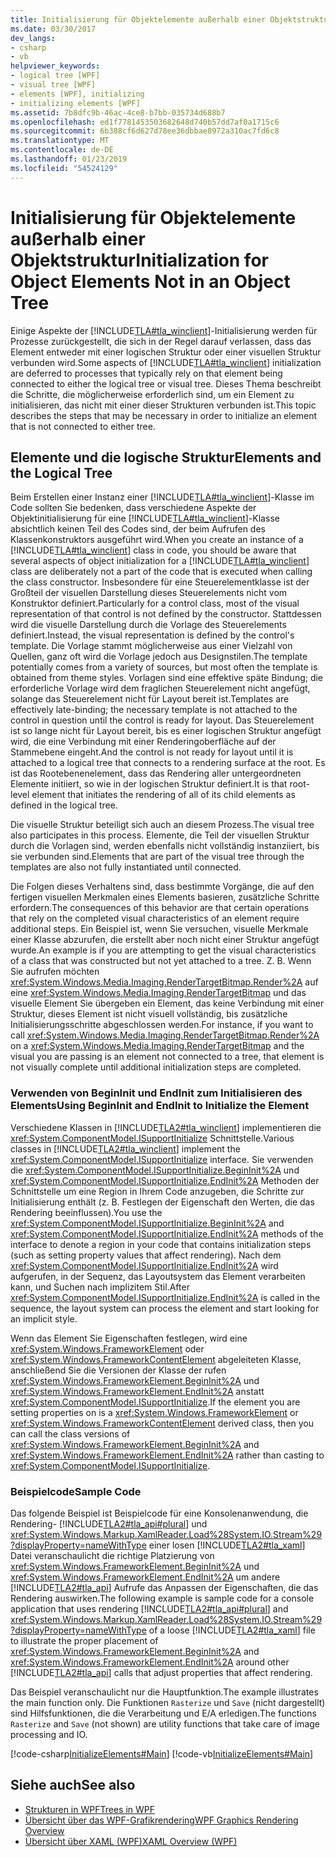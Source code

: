 ```yaml
---
title: Initialisierung für Objektelemente außerhalb einer Objektstruktur
ms.date: 03/30/2017
dev_langs:
- csharp
- vb
helpviewer_keywords:
- logical tree [WPF]
- visual tree [WPF]
- elements [WPF], initializing
- initializing elements [WPF]
ms.assetid: 7b8dfc9b-46ac-4ce8-b7bb-035734d688b7
ms.openlocfilehash: ed1f7781453503682648d740b57dd7af0a1715c6
ms.sourcegitcommit: 6b308cf6d627d78ee36dbbae8972a310ac7fd6c8
ms.translationtype: MT
ms.contentlocale: de-DE
ms.lasthandoff: 01/23/2019
ms.locfileid: "54524129"
---
```

# <a name="initialization-for-object-elements-not-in-an-object-tree"></a><span data-ttu-id="10ecd-102">Initialisierung für Objektelemente außerhalb einer Objektstruktur</span><span class="sxs-lookup"><span data-stu-id="10ecd-102">Initialization for Object Elements Not in an Object Tree</span></span>
<span data-ttu-id="10ecd-103">Einige Aspekte der [!INCLUDE[TLA#tla_winclient](../../../../includes/tlasharptla-winclient-md.md)]-Initialisierung werden für Prozesse zurückgestellt, die sich in der Regel darauf verlassen, dass das Element entweder mit einer logischen Struktur oder einer visuellen Struktur verbunden wird.</span><span class="sxs-lookup"><span data-stu-id="10ecd-103">Some aspects of [!INCLUDE[TLA#tla_winclient](../../../../includes/tlasharptla-winclient-md.md)] initialization are deferred to processes that typically rely on that element being connected to either the logical tree or visual tree.</span></span> <span data-ttu-id="10ecd-104">Dieses Thema beschreibt die Schritte, die möglicherweise erforderlich sind, um ein Element zu initialisieren, das nicht mit einer dieser Strukturen verbunden ist.</span><span class="sxs-lookup"><span data-stu-id="10ecd-104">This topic describes the steps that may be necessary in order to initialize an element that is not connected to either tree.</span></span>  
  
 
  
## <a name="elements-and-the-logical-tree"></a><span data-ttu-id="10ecd-105">Elemente und die logische Struktur</span><span class="sxs-lookup"><span data-stu-id="10ecd-105">Elements and the Logical Tree</span></span>  
 <span data-ttu-id="10ecd-106">Beim Erstellen einer Instanz einer [!INCLUDE[TLA#tla_winclient](../../../../includes/tlasharptla-winclient-md.md)]-Klasse im Code sollten Sie bedenken, dass verschiedene Aspekte der Objektinitialisierung für eine [!INCLUDE[TLA#tla_winclient](../../../../includes/tlasharptla-winclient-md.md)]-Klasse absichtlich keinen Teil des Codes sind, der beim Aufrufen des Klassenkonstruktors ausgeführt wird.</span><span class="sxs-lookup"><span data-stu-id="10ecd-106">When you create an instance of a [!INCLUDE[TLA#tla_winclient](../../../../includes/tlasharptla-winclient-md.md)] class in code, you should be aware that several aspects of object initialization for a [!INCLUDE[TLA#tla_winclient](../../../../includes/tlasharptla-winclient-md.md)] class are deliberately not a part of the code that is executed when calling the class constructor.</span></span> <span data-ttu-id="10ecd-107">Insbesondere für eine Steuerelementklasse ist der Großteil der visuellen Darstellung dieses Steuerelements nicht vom Konstruktor definiert.</span><span class="sxs-lookup"><span data-stu-id="10ecd-107">Particularly for a control class, most of the visual representation of that control is not defined by the constructor.</span></span> <span data-ttu-id="10ecd-108">Stattdessen wird die visuelle Darstellung durch die Vorlage des Steuerelements definiert.</span><span class="sxs-lookup"><span data-stu-id="10ecd-108">Instead, the visual representation is defined by the control's template.</span></span> <span data-ttu-id="10ecd-109">Die Vorlage stammt möglicherweise aus einer Vielzahl von Quellen, ganz oft wird die Vorlage jedoch aus Designstilen.</span><span class="sxs-lookup"><span data-stu-id="10ecd-109">The template potentially comes from a variety of sources, but most often the template is obtained from theme styles.</span></span> <span data-ttu-id="10ecd-110">Vorlagen sind eine effektive späte Bindung; die erforderliche Vorlage wird dem fraglichen Steuerelement nicht angefügt, solange das Steuerelement nicht für Layout bereit ist.</span><span class="sxs-lookup"><span data-stu-id="10ecd-110">Templates are effectively late-binding; the necessary template is not attached to the control in question until the control is ready for layout.</span></span> <span data-ttu-id="10ecd-111">Das Steuerelement ist so lange nicht für Layout bereit, bis es einer logischen Struktur angefügt wird, die eine Verbindung mit einer Renderingoberfläche auf der Stammebene eingeht.</span><span class="sxs-lookup"><span data-stu-id="10ecd-111">And the control is not ready for layout until it is attached to a logical tree that connects to a rendering surface at the root.</span></span> <span data-ttu-id="10ecd-112">Es ist das Rootebenenelement, dass das Rendering aller untergeordneten Elemente initiiert, so wie in der logischen Struktur definiert.</span><span class="sxs-lookup"><span data-stu-id="10ecd-112">It is that root-level element that initiates the rendering of all of its child elements as defined in the logical tree.</span></span>  
  
 <span data-ttu-id="10ecd-113">Die visuelle Struktur beteiligt sich auch an diesem Prozess.</span><span class="sxs-lookup"><span data-stu-id="10ecd-113">The visual tree also participates in this process.</span></span> <span data-ttu-id="10ecd-114">Elemente, die Teil der visuellen Struktur durch die Vorlagen sind, werden ebenfalls nicht vollständig instanziiert, bis sie verbunden sind.</span><span class="sxs-lookup"><span data-stu-id="10ecd-114">Elements that are part of the visual tree through the templates are also not fully instantiated until connected.</span></span>  
  
 <span data-ttu-id="10ecd-115">Die Folgen dieses Verhaltens sind, dass bestimmte Vorgänge, die auf den fertigen visuellen Merkmalen eines Elements basieren, zusätzliche Schritte erfordern.</span><span class="sxs-lookup"><span data-stu-id="10ecd-115">The consequences of this behavior are that certain operations that rely on the completed visual characteristics of an element require additional steps.</span></span> <span data-ttu-id="10ecd-116">Ein Beispiel ist, wenn Sie versuchen, visuelle Merkmale einer Klasse abzurufen, die erstellt aber noch nicht einer Struktur angefügt wurde.</span><span class="sxs-lookup"><span data-stu-id="10ecd-116">An example is if you are attempting to get the visual characteristics of a class that was constructed but not yet attached to a tree.</span></span> <span data-ttu-id="10ecd-117">Z. B. Wenn Sie aufrufen möchten <xref:System.Windows.Media.Imaging.RenderTargetBitmap.Render%2A> auf eine <xref:System.Windows.Media.Imaging.RenderTargetBitmap> und das visuelle Element Sie übergeben ein Element, das keine Verbindung mit einer Struktur, dieses Element ist nicht visuell vollständig, bis zusätzliche Initialisierungsschritte abgeschlossen werden.</span><span class="sxs-lookup"><span data-stu-id="10ecd-117">For instance, if you want to call <xref:System.Windows.Media.Imaging.RenderTargetBitmap.Render%2A> on a <xref:System.Windows.Media.Imaging.RenderTargetBitmap> and the visual you are passing is an element not connected to a tree, that element is not visually complete until additional initialization steps are completed.</span></span>  
  
### <a name="using-begininit-and-endinit-to-initialize-the-element"></a><span data-ttu-id="10ecd-118">Verwenden von BeginInit und EndInit zum Initialisieren des Elements</span><span class="sxs-lookup"><span data-stu-id="10ecd-118">Using BeginInit and EndInit to Initialize the Element</span></span>  
 <span data-ttu-id="10ecd-119">Verschiedene Klassen in [!INCLUDE[TLA2#tla_winclient](../../../../includes/tla2sharptla-winclient-md.md)] implementieren die <xref:System.ComponentModel.ISupportInitialize> Schnittstelle.</span><span class="sxs-lookup"><span data-stu-id="10ecd-119">Various classes in [!INCLUDE[TLA2#tla_winclient](../../../../includes/tla2sharptla-winclient-md.md)] implement the <xref:System.ComponentModel.ISupportInitialize> interface.</span></span> <span data-ttu-id="10ecd-120">Sie verwenden die <xref:System.ComponentModel.ISupportInitialize.BeginInit%2A> und <xref:System.ComponentModel.ISupportInitialize.EndInit%2A> Methoden der Schnittstelle um eine Region in Ihrem Code anzugeben, die Schritte zur Initialisierung enthält (z. B. Festlegen der Eigenschaft den Werten, die das Rendering beeinflussen).</span><span class="sxs-lookup"><span data-stu-id="10ecd-120">You use the <xref:System.ComponentModel.ISupportInitialize.BeginInit%2A> and <xref:System.ComponentModel.ISupportInitialize.EndInit%2A> methods of the interface to denote a region in your code that contains initialization steps (such as setting property values that affect rendering).</span></span> <span data-ttu-id="10ecd-121">Nach dem <xref:System.ComponentModel.ISupportInitialize.EndInit%2A> wird aufgerufen, in der Sequenz, das Layoutsystem das Element verarbeiten kann, und Suchen nach implizitem Stil.</span><span class="sxs-lookup"><span data-stu-id="10ecd-121">After <xref:System.ComponentModel.ISupportInitialize.EndInit%2A> is called in the sequence, the layout system can process the element and start looking for an implicit style.</span></span>  
  
 <span data-ttu-id="10ecd-122">Wenn das Element Sie Eigenschaften festlegen, wird eine <xref:System.Windows.FrameworkElement> oder <xref:System.Windows.FrameworkContentElement> abgeleiteten Klasse, anschließend Sie die Versionen der Klasse der rufen <xref:System.Windows.FrameworkElement.BeginInit%2A> und <xref:System.Windows.FrameworkElement.EndInit%2A> anstatt <xref:System.ComponentModel.ISupportInitialize>.</span><span class="sxs-lookup"><span data-stu-id="10ecd-122">If the element you are setting properties on is a <xref:System.Windows.FrameworkElement> or <xref:System.Windows.FrameworkContentElement> derived class, then you can call the class versions of <xref:System.Windows.FrameworkElement.BeginInit%2A> and <xref:System.Windows.FrameworkElement.EndInit%2A> rather than casting to <xref:System.ComponentModel.ISupportInitialize>.</span></span>  
  
### <a name="sample-code"></a><span data-ttu-id="10ecd-123">Beispielcode</span><span class="sxs-lookup"><span data-stu-id="10ecd-123">Sample Code</span></span>  
 <span data-ttu-id="10ecd-124">Das folgende Beispiel ist Beispielcode für eine Konsolenanwendung, die Rendering- [!INCLUDE[TLA2#tla_api#plural](../../../../includes/tla2sharptla-apisharpplural-md.md)] und <xref:System.Windows.Markup.XamlReader.Load%28System.IO.Stream%29?displayProperty=nameWithType> einer losen [!INCLUDE[TLA2#tla_xaml](../../../../includes/tla2sharptla-xaml-md.md)] Datei veranschaulicht die richtige Platzierung von <xref:System.Windows.FrameworkElement.BeginInit%2A> und <xref:System.Windows.FrameworkElement.EndInit%2A> um andere [!INCLUDE[TLA2#tla_api](../../../../includes/tla2sharptla-api-md.md)] Aufrufe das Anpassen der Eigenschaften, die das Rendering auswirken.</span><span class="sxs-lookup"><span data-stu-id="10ecd-124">The following example is sample code for a console application that uses rendering [!INCLUDE[TLA2#tla_api#plural](../../../../includes/tla2sharptla-apisharpplural-md.md)] and <xref:System.Windows.Markup.XamlReader.Load%28System.IO.Stream%29?displayProperty=nameWithType> of a loose [!INCLUDE[TLA2#tla_xaml](../../../../includes/tla2sharptla-xaml-md.md)] file to illustrate the proper placement of <xref:System.Windows.FrameworkElement.BeginInit%2A> and <xref:System.Windows.FrameworkElement.EndInit%2A> around other [!INCLUDE[TLA2#tla_api](../../../../includes/tla2sharptla-api-md.md)] calls that adjust properties that affect rendering.</span></span>  
  
 <span data-ttu-id="10ecd-125">Das Beispiel veranschaulicht nur die Hauptfunktion.</span><span class="sxs-lookup"><span data-stu-id="10ecd-125">The example illustrates the main function only.</span></span> <span data-ttu-id="10ecd-126">Die Funktionen `Rasterize` und `Save` (nicht dargestellt) sind Hilfsfunktionen, die die Verarbeitung und E/A erledigen.</span><span class="sxs-lookup"><span data-stu-id="10ecd-126">The functions `Rasterize` and `Save` (not shown) are utility functions that take care of image processing and IO.</span></span>  
  
 [!code-csharp[InitializeElements#Main](../../../../samples/snippets/csharp/VS_Snippets_Wpf/InitializeElements/CSharp/initializeelements.cs#main)]
 [!code-vb[InitializeElements#Main](../../../../samples/snippets/visualbasic/VS_Snippets_Wpf/InitializeElements/VisualBasic/initializeelements.vb#main)]  
  
## <a name="see-also"></a><span data-ttu-id="10ecd-127">Siehe auch</span><span class="sxs-lookup"><span data-stu-id="10ecd-127">See also</span></span>
- [<span data-ttu-id="10ecd-128">Strukturen in WPF</span><span class="sxs-lookup"><span data-stu-id="10ecd-128">Trees in WPF</span></span>](../../../../docs/framework/wpf/advanced/trees-in-wpf.md)
- [<span data-ttu-id="10ecd-129">Übersicht über das WPF-Grafikrendering</span><span class="sxs-lookup"><span data-stu-id="10ecd-129">WPF Graphics Rendering Overview</span></span>](../../../../docs/framework/wpf/graphics-multimedia/wpf-graphics-rendering-overview.md)
- [<span data-ttu-id="10ecd-130">Übersicht über XAML (WPF)</span><span class="sxs-lookup"><span data-stu-id="10ecd-130">XAML Overview (WPF)</span></span>](../../../../docs/framework/wpf/advanced/xaml-overview-wpf.md)
